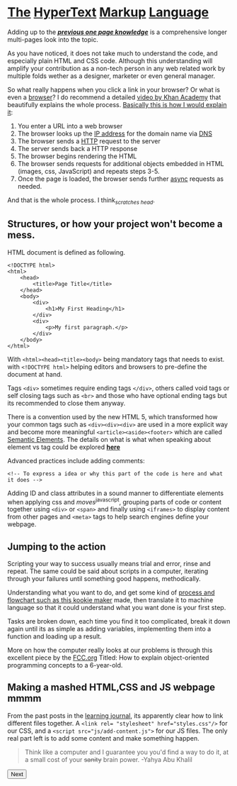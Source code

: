 # [The](https://en.wikipedia.org/wiki/The) [HyperText](https://www.w3.org/WhatIs.html) [Markup](https://techterms.com/definition/html) [Language](https://www.webopedia.com/TERM/P/programming_language.html)

Adding up to the [***previous one page knowledge***](https://abukhalil95.github.io/learning-journal/the_3w) is a comprehensive longer multi-pages look into the topic.

As you have noticed, it does not take much to understand the code, and especially plain HTML and CSS code. Although this understanding will amplify your contribution as a non-tech person in any web related work by multiple folds wether as a designer, marketer or even general manager.

So what really happens when you click a link in your browser? Or what is even a [browser](https://www.mozilla.org/en-US/firefox/browsers/what-is-a-browser/)? I do recommend a detailed [video by Khan Academy](https://youtu.be/1K64fWX5z4U) that beautifully explains the whole process. [Basically this is how I would explain it]((https://wsvincent.com/what-happens-when-url/)):

1. You enter a URL into a web browser
2. The browser looks up the [IP address](https://computer.howstuffworks.com/internet/basics/what-is-an-ip-address.htm) for the domain name via [DNS](https://www.cloudflare.com/learning/dns/what-is-dns/)
3. The browser sends a [HTTP](https://www.webopedia.com/TERM/H/HTTP.html) request to the server
4. The server sends back a HTTP response
5. The browser begins rendering the HTML
6. The browser sends requests for additional objects embedded in HTML (images, css, JavaScript) and repeats steps 3-5.
7. Once the page is loaded, the browser sends further [async](https://stackify.com/when-to-use-asynchronous-programming) requests as needed.

And that is the whole process. I think<sub>*scratches head*</sub>. 

## Structures, or how your project won't become a mess.

HTML document is defined as following.
```
<!DOCTYPE html>
<html>
    <head>
        <title>Page Title</title>
    </head>
    <body>
        <div>
            <h1>My First Heading</h1>
        </div>
        <div>
            <p>My first paragraph.</p>
        </div>
    </body>
</html>
```
With `<html><head><title><body>` being mandatory tags that needs to exist. with `<!DOCTYPE html>` helping editors and browsers to pre-define the document at hand. 

Tags `<div>` sometimes require ending tags `</div>`, others called void tags or self closing tags such as `<br>` and those who have optional ending tags but its recommended to close them anyway.

There is a convention used by the new HTML 5, which transformed how your common tags such as `<div><div><div>` are used in a more explicit way and become more meaningful `<article><aside><footer>` which are called [Semantic Elements](https://www.w3schools.com/html/html5_semantic_elements.asp). The details on what is what when speaking about element vs tag could be explored [**here**](https://www.456bereastreet.com/archive/200508/html_tags_vs_elements_vs_attributes/)

Advanced practices include adding comments:
```
<!-- To express a idea or why this part of the code is here and what it does -->
```
Adding ID and class attributes in a sound manner to differentiate elements when applying css and *moves*<sup>javascript</sup>, grouping parts of code or content together using `<div>` or `<span>` and finally using `<iframes>` to display content from other pages and `<meta>` tags to help search engines define your webpage.

## Jumping to the action

Scripting your way to success usually means trial and error, rinse and repeat. The same could be said about scripts in a computer, iterating through your failures until something good happens, methodically. 

Understanding what you want to do, and get some kind of [process and flowchart such as this kookie maker](https://gojs.net/latest/samples/flowchart.html) made, then translate it to machine language so that it could understand what you want done is your first step. 

Tasks are broken down, each time you find it too complicated, break it down again until its as simple as adding variables, implementing them into a function and loading up a result.

More on how the computer really looks at our problems is through this excellent piece by the [FCC.org](https://www.freecodecamp.org/news/object-oriented-programming-concepts-21bb035f7260/) Titled: How to explain object-oriented programming concepts to a 6-year-old.

## Making a mashed HTML,CSS and JS webpage mmmm

From the past posts in the [learning journal](https://abukhalil95.github.io/learning-journal/), its apparently clear how to link different files together. A `<link rel= "stylesheet" href="styles.css"/>` for our CSS, and a `<script src="js/add-content.js">` for our JS files. The only real part left is to add some content and make something happen.

> Think like a computer and I guarantee you you'd find a way to do it, at a small cost of your ~~sanity~~ brain power. -Yahya Abu Khalil

[<button >Next</button>](https://abukhalil95.github.io/reading-notes/class-02)
